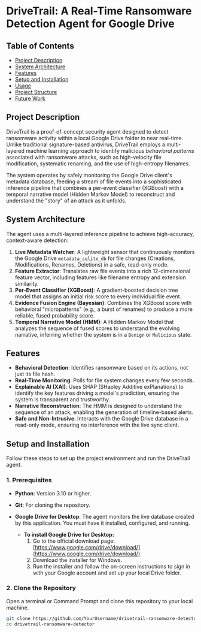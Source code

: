 # DriveTrail: A Real-Time Ransomware Detection Agent for Google Drive

## Table of Contents
- [Project Description](#project-description)
- [System Architecture](#system-architecture)
- [Features](#features)
- [Setup and Installation](#setup-and-installation)
- [Usage](#usage)
- [Project Structure](#project-structure)
- [Future Work](#future-work)

## Project Description

DriveTrail is a proof-of-concept security agent designed to detect ransomware activity within a local Google Drive folder in near real-time. Unlike traditional signature-based antivirus, DriveTrail employs a multi-layered machine learning approach to identify malicious *behavioral patterns* associated with ransomware attacks, such as high-velocity file modification, systematic renaming, and the use of high-entropy filenames.

The system operates by safely monitoring the Google Drive client's metadata database, feeding a stream of file events into a sophisticated inference pipeline that combines a per-event classifier (XGBoost) with a temporal narrative model (Hidden Markov Model) to reconstruct and understand the "story" of an attack as it unfolds.

## System Architecture

The agent uses a multi-layered inference pipeline to achieve high-accuracy, context-aware detection:

1.  **Live Metadata Watcher**: A lightweight sensor that continuously monitors the Google Drive `metadata_sqlite_db` for file changes (Creations, Modifications, Renames, Deletions) in a safe, read-only mode.
2.  **Feature Extractor**: Translates raw file events into a rich 12-dimensional feature vector, including features like filename entropy and extension similarity.
3.  **Per-Event Classifier (XGBoost)**: A gradient-boosted decision tree model that assigns an initial risk score to every individual file event.
4.  **Evidence Fusion Engine (Bayesian)**: Combines the XGBoost score with behavioral "micropatterns" (e.g., a burst of renames) to produce a more reliable, fused probability score.
5.  **Temporal Narrative Model (HMM)**: A Hidden Markov Model that analyzes the sequence of fused scores to understand the evolving narrative, inferring whether the system is in a `Benign` or `Malicious` state.

## Features

- **Behavioral Detection**: Identifies ransomware based on its actions, not just its file hash.
- **Real-Time Monitoring**: Polls for file system changes every few seconds.
- **Explainable AI (XAI)**: Uses SHAP (SHapley Additive exPlanations) to identify the key features driving a model's prediction, ensuring the system is transparent and trustworthy.
- **Narrative Reconstruction**: The HMM is designed to understand the sequence of an attack, enabling the generation of timeline-based alerts.
- **Safe and Non-Intrusive**: Interacts with the Google Drive database in a read-only mode, ensuring no interference with the live sync client.

## Setup and Installation

Follow these steps to set up the project environment and run the DriveTrail agent.

### 1. Prerequisites

- **Python**: Version 3.10 or higher.
- **Git**: For cloning the repository.
- **Google Drive for Desktop**: The agent monitors the live database created by this application. You must have it installed, configured, and running.

    - **To install Google Drive for Desktop:**
        1. Go to the official download page: [https://www.google.com/drive/download/](https://www.google.com/drive/download/)
        2. Download the installer for Windows.
        3. Run the installer and follow the on-screen instructions to sign in with your Google account and set up your local Drive folder.

### 2. Clone the Repository

Open a terminal or Command Prompt and clone this repository to your local machine.

```bash
git clone https://github.com/YourUsername/drivetrail-ransomware-detector.git
cd drivetrail-ransomware-detector
